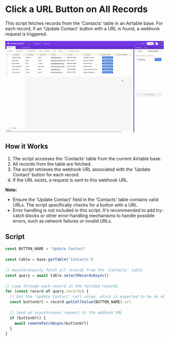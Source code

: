 # Click a URL Button on All Records

This script fetches records from the 'Contacts' table in an Airtable base. For each record, if an 'Update Contact' button with a URL is found, a webhook request is triggered.

![Alt text](../static/img/ClickUrlButtonOnAllRecords.gif)

## How it Works

1. The script accesses the 'Contacts' table from the current Airtable base.
2. All records from the table are fetched.
3. The script retrieves the webhook URL associated with the 'Update Contact' button for each record.
4. If the URL exists, a request is sent to this webhook URL.

**Note:**

- Ensure the 'Update Contact' field in the 'Contacts' table contains valid URLs. The script specifically checks for a button with a URL.
- Error handling is not included in this script. It's recommended to add try-catch blocks or other error-handling mechanisms to handle possible errors, such as network failures or invalid URLs.

## Script

```javascript
const BUTTON_NAME = 'Update Contact'

const table = base.getTable('Contacts')

// Asynchronously fetch all records from the 'Contacts' table
const query = await table.selectRecordsAsync()

// Loop through each record in the fetched records
for (const record of query.records) {
  // Get the 'Update Contact' cell value, which is expected to be an object with a 'url' property
  const buttonUrl = record.getCellValue(BUTTON_NAME).url

  // Send an asynchronous request to the webhook URL
  if (buttonUrl) {
    await remoteFetchAsync(buttonUrl)
  }
}
```
